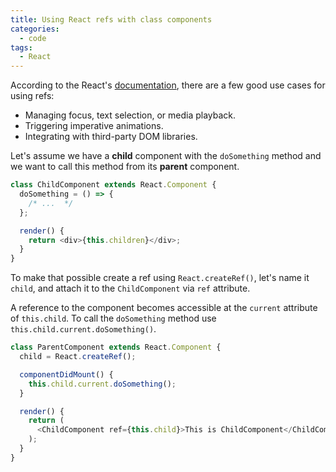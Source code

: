 ```yaml
---
title: Using React refs with class components
categories:
  - code
tags:
  - React
---
```


According to the React's [documentation](https://reactjs.org/docs/refs-and-the-dom.html), there are a few good use cases for using refs:

- Managing focus, text selection, or media playback.
- Triggering imperative animations.
- Integrating with third-party DOM libraries.

Let's assume we have a **child** component with the `doSomething` method and we want to call this method from its **parent** component.

```javascript
class ChildComponent extends React.Component {
  doSomething = () => {
    /* ...  */
  };

  render() {
    return <div>{this.children}</div>;
  }
}
```

To make that possible create a ref using `React.createRef()`, let's name it `child`, and attach it to the `ChildComponent` via `ref` attribute.

A reference to the component becomes accessible at the `current` attribute of `this.child`. To call the `doSomething` method use `this.child.current.doSomething()`.

```javascript
class ParentComponent extends React.Component {
  child = React.createRef();

  componentDidMount() {
    this.child.current.doSomething();
  }

  render() {
    return (
      <ChildComponent ref={this.child}>This is ChildComponent</ChildComponent>
    );
  }
}
```
